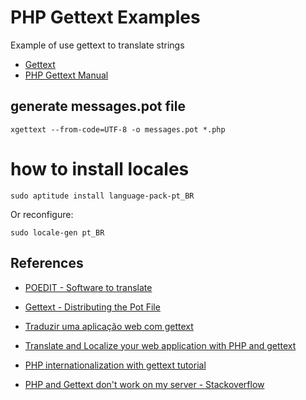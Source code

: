 # PHP Gettext Examples

Example of use gettext to translate strings

* [Gettext](http://www.gnu.org/software/gettext/)
* [PHP Gettext Manual](http://www.php.net/manual/pt_BR/book.gettext.php)


## generate messages.pot file


	xgettext --from-code=UTF-8 -o messages.pot *.php


# how to install locales	

	sudo aptitude install language-pack-pt_BR

Or reconfigure:

	sudo locale-gen pt_BR	



## References

* [POEDIT - Software to translate ](http://sourceforge.net/projects/poedit/?source=dlp)

* [Gettext - Distributing the Pot File](http://www.onlamp.com/pub/a/php/2002/06/13/php.html?page=2)

* [Traduzir uma aplicação web com gettext](http://blog.falci.me/php/traduzir-uma-aplicacao-web-com-gettext/)

* [Translate and Localize your web application with PHP and gettext](http://www.codeforest.net/translate-and-localize-your-web-application-with-php-and-gettext)

* [PHP internationalization with gettext tutorial](https://lingohub.com/blog/2013/07/php-internationalization-with-gettext-tutorial/)

* [PHP and Gettext don't work on my server - Stackoverflow](https://stackoverflow.com/questions/2915056/php-and-gettext-dont-work-on-my-server)